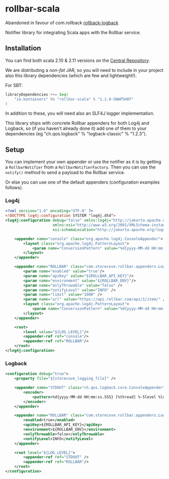 # rollbar-scala

Abandoned in favour of com.rollback [rollback-logback](https://mvnrepository.com/artifact/com.rollbar/rollbar-logback/1.2.0)

Notifier library for integrating Scala apps with the Rollbar service.

## Installation
You can find both scala 2.10 & 2.11 versions on the [Central Repository](http://search.maven.org/#search%7Cga%7C1%7Cg%3Acom.storecove).

We are distributing a *non-fat* JAR, so you will need to include in your project also this library dependencies (which are few and lightweight!).

For SBT:

```scala
libraryDependencies ++= Seq(
    "io.kontainers" %% "rollbar-scala" % "1.2.0-SNAPSHOT"
)
```

In addition to these, you will need also an SLF4J logger implementation.

This library ships with concrete Rollbar appenders for both Log4j and Logback, so (if you haven't already done it) add one of them to your dependencies (eg "ch.qos.logback" % "logback-classic" % "1.2.3").

## Setup

You can implement your own appender or use the notifier as it is by getting a `RollbarNotifier` from a `RollbarNotifierFactory`.
Then you can use the `notify()` method to send a payload to the Rollbar service.

Or else you can use one of the default appenders (configuration examples follows).

### Log4j

```xml
<?xml version="1.0" encoding="UTF-8" ?>
<!DOCTYPE log4j:configuration SYSTEM "log4j.dtd">
<log4j:configuration debug="false" xmlns:log4j="http://jakarta.apache.org/log4j/"
                     xmlns:xsi="http://www.w3.org/2001/XMLSchema-instance"
                     xsi:schemaLocation="http://jakarta.apache.org/log4j/ ">

    <appender name="console" class="org.apache.log4j.ConsoleAppender">
        <layout class="org.apache.log4j.PatternLayout">
            <param name="ConversionPattern" value="%d{yyyy-MM-dd HH:mm:ss} [%t] %-5p %C:%L - %m%n" />
        </layout>
    </appender>

    <appender name="ROLLBAR" class="com.storecove.rollbar.appenders.Log4jAppender">
        <param name="enabled" value="true"/>
        <param name="apiKey" value="${ROLLBAR_API_KEY}"/>
        <param name="environment" value="${ROLLBAR_ENV}"/>
        <param name="onlyThrowable" value="false" />
        <param name="notifyLevel" value="INFO" />
        <param name="limit" value="1000" />
        <param name="url" value="https://api.rollbar.com/api/1/item/" />
        <layout class="org.apache.log4j.PatternLayout">
            <param name="ConversionPattern" value="%d{yyyy-MM-dd HH:mm:ss} [%t] %-5p %C:%L - %m%n" />
        </layout>
    </appender>

    <root>
        <level value="${LOG_LEVEL}"/>
        <appender-ref ref="console"/>
        <appender-ref ref="ROLLBAR"/>
    </root>
</log4j:configuration>
```

### Logback

```xml
<configuration debug="true">
    <property file="${storecove_logging_file}" />

    <appender name="STDOUT" class="ch.qos.logback.core.ConsoleAppender">
        <encoder>
            <pattern>%d{yyyy-MM-dd HH:mm:ss.SSS} [%thread] %-5level %logger{36}:%L - %msg%n</pattern>
        </encoder>
    </appender>

    <appender name="ROLLBAR" class="com.storecove.rollbar.appenders.LogbackAppender">
        <enabled>true</enabled>
        <apiKey>${ROLLBAR_API_KEY}</apiKey>
        <environment>${ROLLBAR_ENV}</environment>
        <onlyThrowable>false</onlyThrowable>
        <notifyLevel>INFO</notifyLevel>
    </appender>

    <root level="${LOG_LEVEL}">
        <appender-ref ref="STDOUT" />
        <appender-ref ref="ROLLBAR"/>
    </root>
</configuration>
```
